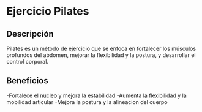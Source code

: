 # Ejercicio Pilates

## Descripción
Pilates es un método de ejercicio que se enfoca en fortalecer los músculos profundos del abdomen, mejorar la flexibilidad y la postura, y desarrollar el control corporal.

## Beneficios
-Fortalece el nucleo y mejora la estabilidad
-Aumenta la flexibilidad y la mobilidad articular
-Mejora la postura y la alineacion del cuerpo
